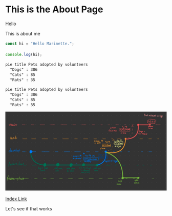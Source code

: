 # This is the About Page

Hello

This is about me

```ts
const hi = "Hello Marinette.";

console.log(hi);
```

```mermaid
pie title Pets adopted by volunteers
  "Dogs" : 386
  "Cats" : 85
  "Rats" : 35
```

```mermaid!
pie title Pets adopted by volunteers
  "Dogs" : 386
  "Cats" : 85
  "Rats" : 35
```

![Git Flow](/assets/ProjenGitFlow.png)

[Index Link](./index.md)

Let's see if that works
